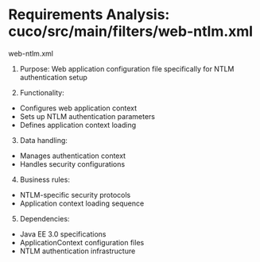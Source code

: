 # Requirements Analysis: cuco/src/main/filters/web-ntlm.xml

web-ntlm.xml
1. Purpose: Web application configuration file specifically for NTLM authentication setup

2. Functionality:
- Configures web application context
- Sets up NTLM authentication parameters
- Defines application context loading

3. Data handling:
- Manages authentication context
- Handles security configurations

4. Business rules:
- NTLM-specific security protocols
- Application context loading sequence

5. Dependencies:
- Java EE 3.0 specifications
- ApplicationContext configuration files
- NTLM authentication infrastructure